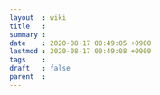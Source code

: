 ```yaml
---
layout  : wiki
title   : 
summary : 
date    : 2020-08-17 00:49:05 +0900
lastmod : 2020-08-17 00:49:08 +0900
tags    : 
draft   : false
parent  : 
---
```


# 
